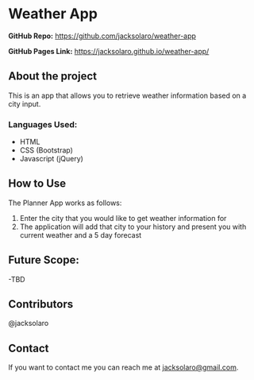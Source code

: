# Weather App

**GitHub Repo:** https://github.com/jacksolaro/weather-app

**GitHub Pages Link:** https://jacksolaro.github.io/weather-app/

## About the project
This is an app that allows you to retrieve weather information based on a city input.

### Languages Used:
- HTML
- CSS (Bootstrap)
- Javascript (jQuery)

## How to Use
The Planner App works as follows:
1. Enter the city that you would like to get weather information for
2. The application will add that city to your history and present you with current weather and a 5 day forecast 

## Future Scope:
-TBD

## Contributors
@jacksolaro

## Contact
If you want to contact me you can reach me at jacksolaro@gmail.com.
